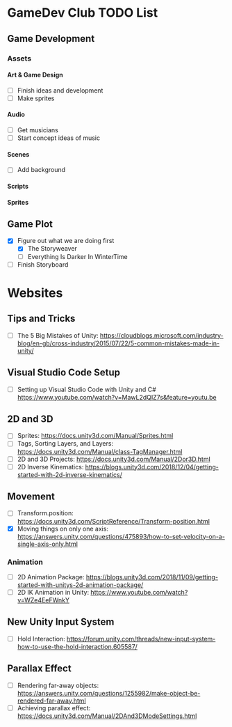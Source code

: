 # GameDev Club TODO List

## Game Development
### Assets

#### Art & Game Design
- [ ] Finish ideas and development
- [ ] Make sprites

#### Audio
- [ ] Get musicians
- [ ] Start concept ideas of music

#### Scenes
- [ ] Add background

#### Scripts

#### Sprites

## Game Plot
- [x] Figure out what we are doing first
	- [x] The Storyweaver
	- [ ] Everything Is Darker In WinterTime
- [ ] Finish Storyboard

# Websites

## Tips and Tricks
- [ ] The 5 Big Mistakes of Unity: https://cloudblogs.microsoft.com/industry-blog/en-gb/cross-industry/2015/07/22/5-common-mistakes-made-in-unity/

## Visual Studio Code Setup
- [ ] Setting up Visual Studio Code with Unity and C# https://www.youtube.com/watch?v=MawL2dQIZ7s&feature=youtu.be

## 2D and 3D
- [ ] Sprites: https://docs.unity3d.com/Manual/Sprites.html
- [ ] Tags, Sorting Layers, and Layers: https://docs.unity3d.com/Manual/class-TagManager.html
- [ ] 2D and 3D Projects: https://docs.unity3d.com/Manual/2Dor3D.html
- [ ] 2D Inverse Kinematics: https://blogs.unity3d.com/2018/12/04/getting-started-with-2d-inverse-kinematics/

## Movement
- [ ] Transform.position: https://docs.unity3d.com/ScriptReference/Transform-position.html
- [x] Moving things on only one axis: https://answers.unity.com/questions/475893/how-to-set-velocity-on-a-single-axis-only.html

### Animation
- [ ] 2D Animation Package: https://blogs.unity3d.com/2018/11/09/getting-started-with-unitys-2d-animation-package/
- [ ] 2D IK Animation in Unity: https://www.youtube.com/watch?v=WZe4EeFWnkY

## New Unity Input System
- [ ] Hold Interaction: https://forum.unity.com/threads/new-input-system-how-to-use-the-hold-interaction.605587/

## Parallax Effect
- [ ] Rendering far-away objects: https://answers.unity.com/questions/1255982/make-object-be-rendered-far-away.html
- [ ] Achieving parallax effect: https://docs.unity3d.com/Manual/2DAnd3DModeSettings.html